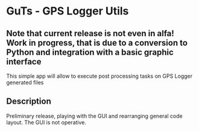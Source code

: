 # GuTs - GPS Logger Utils 
 
## Note that current release is not even in alfa! Work in progress, that is due to a conversion to Python and integration with a basic graphic interface

This simple app will allow to execute post processing tasks on GPS Logger generated files

## Description

Preliminary release, playing with the GUI and rearranging general code layout. The GUI is not operative.
